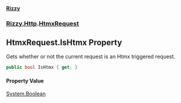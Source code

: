 #### [Rizzy](index 'index')
### [Rizzy.Http](Rizzy.Http 'Rizzy.Http').[HtmxRequest](Rizzy.Http.HtmxRequest 'Rizzy.Http.HtmxRequest')

## HtmxRequest.IsHtmx Property

Gets whether or not the current request is an Htmx triggered request.

```csharp
public bool IsHtmx { get; }
```

#### Property Value
[System.Boolean](https://docs.microsoft.com/en-us/dotnet/api/System.Boolean 'System.Boolean')